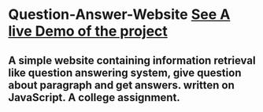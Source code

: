 # Question-Answer-Website [See A live Demo of the project](https://ahmed-roshdy-1.github.io/Question-Answer-Website/)
## A simple website containing information retrieval like question answering system, give question about paragraph and get answers. written on JavaScript. A college assignment.
